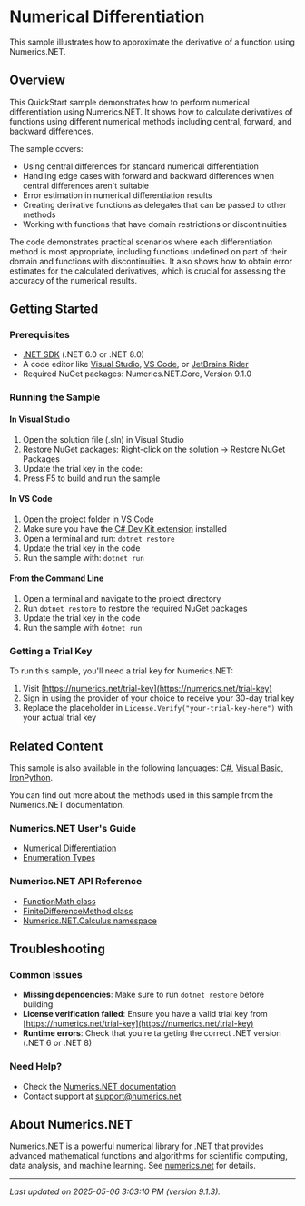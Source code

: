 # Numerical Differentiation

This sample illustrates how to approximate the derivative of a function using Numerics.NET.

## Overview

This QuickStart sample demonstrates how to perform numerical differentiation using Numerics.NET. It shows how to 
calculate derivatives of functions using different numerical methods including central, forward, and 
backward differences.

The sample covers:
- Using central differences for standard numerical differentiation
- Handling edge cases with forward and backward differences when central differences aren't suitable
- Error estimation in numerical differentiation results
- Creating derivative functions as delegates that can be passed to other methods
- Working with functions that have domain restrictions or discontinuities

The code demonstrates practical scenarios where each differentiation method is most appropriate, 
including functions undefined on part of their domain and functions with discontinuities. It also shows 
how to obtain error estimates for the calculated derivatives, which is crucial for assessing the 
accuracy of the numerical results.


## Getting Started

### Prerequisites

- [.NET SDK](https://dotnet.microsoft.com/download) (.NET 6.0 or .NET 8.0)
- A code editor like [Visual Studio](https://visualstudio.microsoft.com/), [VS Code](https://code.visualstudio.com/), or [JetBrains Rider](https://www.jetbrains.com/rider/)
- Required NuGet packages: Numerics.NET.Core, Version 9.1.0

### Running the Sample

#### In Visual Studio
1. Open the solution file (.sln) in Visual Studio
2. Restore NuGet packages: Right-click on the solution → Restore NuGet Packages
3. Update the trial key in the code:
4. Press F5 to build and run the sample

#### In VS Code

1. Open the project folder in VS Code
2. Make sure you have the [C# Dev Kit extension](https://marketplace.visualstudio.com/items?itemName=ms-dotnettools.csdevkit) installed
3. Open a terminal and run: `dotnet restore`
4. Update the trial key in the code 
5. Run the sample with: `dotnet run`

#### From the Command Line

1. Open a terminal and navigate to the project directory
2. Run `dotnet restore` to restore the required NuGet packages
3. Update the trial key in the code
4. Run the sample with `dotnet run`

### Getting a Trial Key

To run this sample, you'll need a trial key for Numerics.NET:

1. Visit [https://numerics.net/trial-key](https://numerics.net/trial-key)
2. Sign in using the provider of your choice to receive your 30-day trial key
3. Replace the placeholder in `License.Verify("your-trial-key-here")` with your actual trial key

## Related Content

This sample is also available in the following languages: 
[C#](https://github.com/NumericsDotNet/quickstart-csharp/tree/net8.0/mathematics/calculus/numerical-differentiation), [Visual Basic](https://github.com/NumericsDotNet/quickstart-visualbasic/tree/net8.0/mathematics/calculus/numerical-differentiation), [IronPython](https://github.com/NumericsDotNet/quickstart-ironpython/tree/net8.0/mathematics/calculus/numerical-differentiation).

You can find out more about the methods used in this sample from the Numerics.NET documentation.

### Numerics.NET User's Guide

- [Numerical Differentiation](https://numerics.net/documentation/latest/mathematics/calculus/numerical-differentiation)
- [Enumeration Types](https://numerics.net/documentation/latest/mathematics/appendices/enumeration-types)

### Numerics.NET API Reference

- [FunctionMath class](https://numerics.net/documentation/latest/reference/numerics.net.functionmath)
- [FiniteDifferenceMethod class](https://numerics.net/documentation/latest/reference/numerics.net.calculus.finitedifferencemethod)
- [Numerics.NET.Calculus namespace](https://numerics.net/documentation/latest/reference/numerics.net.calculus)


## Troubleshooting

### Common Issues

- **Missing dependencies**: Make sure to run `dotnet restore` before building
- **License verification failed**: Ensure you have a valid trial key from [https://numerics.net/trial-key](https://numerics.net/trial-key)
- **Runtime errors**: Check that you're targeting the correct .NET version (.NET 6 or .NET 8)

### Need Help?

- Check the [Numerics.NET documentation](https://numerics.net/documentation/)
- Contact support at [support@numerics.net](mailto:support@numerics.net?subject=NumericalDifferentiation%20QuickStart%20Sample%20%28F%23%29)

## About Numerics.NET

Numerics.NET is a powerful numerical library for .NET that provides advanced mathematical 
functions and algorithms for scientific computing, data analysis, and machine learning.
See [numerics.net](https://numerics.net) for details.

---

_Last updated on 2025-05-06 3:03:10 PM (version 9.1.3)._

